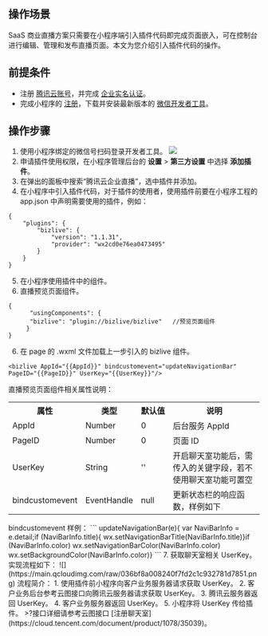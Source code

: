 ## 操作场景
SaaS 商业直播方案只需要在小程序端引入插件代码即完成页面嵌入，可在控制台进行编辑、管理和发布直播页面。本文为您介绍引入插件代码的操作。

## 前提条件
- 注册 [腾讯云账号](https://cloud.tencent.com/document/product/378/17985)，并完成 [企业实名认证](https://cloud.tencent.com/document/product/378/10496)。
- 完成小程序的 [注册](https://mp.weixin.qq.com)，下载并安装最新版本的 [微信开发者工具](https://developers.weixin.qq.com/miniprogram/dev/devtools/download.html)。

## 操作步骤
1. 使用小程序绑定的微信号扫码登录开发者工具。
![](https://main.qcloudimg.com/raw/90a91801108f34a5473ed4f6faff2d7a.png)
2. 申请插件使用权限，在小程序管理后台的 **设置** > **第三方设置** 中选择 **添加插件**。
3. 在弹出的面板中搜索“腾讯云企业直播”，选中插件并添加。
4. 在小程序中引入插件代码，对于插件的使用者，使用插件前要在小程序工程的 app.json 中声明需要使用的插件，例如：
```
{
    "plugins": {
        "bizlive": {
            "version": "1.1.31",
            "provider": "wx2cd0e76ea0473495"
        }
    }
}
```
5. 在小程序使用插件中的组件。
 1. 直播预览页面组件。
```
{
      "usingComponents": {
      "bizlive": "plugin://bizlive/bizlive"   //预览页面组件
     }
}
```
6. 在 page 的 .wxml 文件加载上一步引入的 bizlive 组件。
```
<bizlive AppId="{{AppId}}" bindcustomevent="updateNavigationBar"  PageID="{{PageID}}" UserKey="{{UserKey}}"/>
```
 直播预览页面组件相关属性说明：
<table>
     <tr>
         <th nowrap="nowrap">属性 </th>  
         <th nowrap="nowrap">类型</th>  
         <th nowrap="nowrap">默认值</th>  
         <th nowrap="nowrap">说明</th>  
     </tr>
  <tr>      
       <td>AppId</td>   
      <td>Number</td>   
      <td>0</td>   
      <td>后台服务 AppId</td>
     </tr> 
  <tr>
      <td>PageID</td>   
      <td>Number</td>   
      <td>0</td>
            <td>页面 ID</td>
     </tr> 
  <tr>      
       <td>UserKey</td>   
      <td>String</td>   
      <td>''</td>   
      <td>开启聊天室功能后，需传入的关键字段，若不使用聊天室功能可置空</td>
     </tr> 
<tr>      
       <td>bindcustomevent</td>   
      <td>EventHandle</td>   
      <td>null</td>   
      <td>更新状态栏的响应函数，样例如下</td>
     </tr> 
</table>
bindcustomevent 样例：
```
updateNavigationBar(e){    var NaviBarInfo = e.detail;if (NaviBarInfo.title){  wx.setNavigationBarTitle(NaviBarInfo.title)}if (NaviBarInfo.color)  wx.setNavigationBarColor(NaviBarInfo.color)  wx.setBackgroundColor(NaviBarInfo.color)}
```
7. 获取聊天室相关 UserKey。
 实现流程如下：
![](https://main.qcloudimg.com/raw/036bf8a008240f7fd2c1c932781d7851.png)
流程简介：
    1. 使用插件前小程序向客户业务服务器请求获取 UserKey。
    2. 客户业务后台参考云图接口向腾讯云服务器请求获取 UserKey。
    3. 腾讯云服务器返回 UserKey。
    4. 客户业务服务器返回 UserKey。
    5. 小程序将 UserKey 传给插件。
>?接口详细请参考云图接口 [注册聊天室](https://cloud.tencent.com/document/product/1078/35039)。
